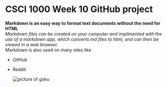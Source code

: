 # CSCI 1000 Week 10 GitHub project
**Markdown is an easy way to format text documents without the need for HTML**  
*Markdown files can be created on your computer and implimented with the use of a markdown app, which converts md files to html, and can then be viewed in a web browser.*  
Markdown is also used on many sites like   
- GitHub
- Reddit  

  ![picture of goku]([https://www.google.com/imgres?q=goku&imgurl=https%3A%2F%2Fstatic.wikia.nocookie.net%2Fdragonball%2Fimages%2Fb%2Fba%2FGoku_anime_profile.png%2Frevision%2Flatest%3Fcb%3D20240723150655&imgrefurl=https%3A%2F%2Fdragonball.fandom.com%2Fwiki%2FGoku&docid=2ap1Qw6JUD3zXM&tbnid=qu9dSCadKIL4uM&vet=12ahUKEwiio9qGiL-JAxXHMDQIHcLsEAEQM3oECBgQAA..i&w=1029&h=2037&hcb=2&ved=2ahUKEwiio9qGiL-JAxXHMDQIHcLsEAEQM3oECBgQAA](https://static.wikia.nocookie.net/dragonball/images/b/ba/Goku_anime_profile.png/revision/latest?cb=20240723150655))
